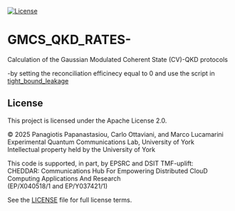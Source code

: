 [![License](https://img.shields.io/badge/license-Apache_2.0-blue.svg)](./LICENSE)

# GMCS_QKD_RATES-

Calculation of the Gaussian Modulated Coherent State  (CV)-QKD protocols 

-by setting the reconciliation efficinecy equal to $0$ and use the script in [tight_bound_leakage](https://github.com/eqclabs/tight_bound_leakage.git) 


## License

This project is licensed under the Apache License 2.0.

© 2025 Panagiotis Papanastasiou, Carlo Ottaviani, and Marco Lucamarini  
Experimental Quantum Communications Lab, University of York  
Intellectual property held by the University of York

This code is supported, in part, by EPSRC and DSIT TMF-uplift:  
CHEDDAR: Communications Hub For Empowering Distributed ClouD Computing Applications And Research  
(EP/X040518/1 and EP/Y037421/1)

See the [LICENSE](./LICENSE) file for full license terms.
